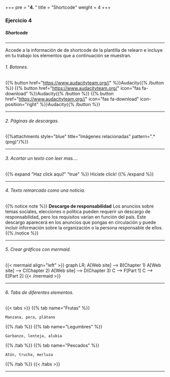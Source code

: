 +++
pre = "<b>4. </b>"
title = "Shortcode"
weight = 4
+++

### Ejercicio 4

##### Shortcode
--- 
Accede a la información de de shortcode de la plantilla de relearn e incluye en tu trabajo los elementos que a continuación se muestran.

###### 1. Botones.
{{% button href="https://www.audacityteam.org//" %}}Audacity{{% /button %}}
{{% button href="https://www.audacityteam.org/" icon="fas fa-download" %}}Audacity{{% /button %}}
{{% button href="https://www.audacityteam.org//" icon="fas fa-download" icon-position="right" %}}Audacity{{% /button %}}

--- 
###### 2. Páginas de descargas.
{{%attachments style="blue" title="Imágenes relacionadas" pattern=".*(png)"/%}}

--- 
###### 3. Acortar un texto con leer mas….
{{% expand "Haz click aquí!" "true" %}}
Hiciste click!
{{% /expand %}}

--- 
###### 4. Texto remarcado como una noticia.
{{% notice note %}}
**Descargo de responsabilidad**
Los anuncios sobre temas sociales, elecciones o política pueden requerir un descargo de responsabilidad, pero los requisitos varían en función del país. Este descargo aparecerá en los anuncios que pongas en circulación y puede incluir información sobre la organización o la persona responsable de ellos.
{{% /notice %}}

---
###### 5. Crear gráficos con mermaid.
{{< mermaid align="left" >}}
graph LR;
    A[Web site] --> B(Chapter 1)
    A[Web site] --> C(Chapter 2)
    A[Web site] --> D(Chapter 3)
    C --> F[Part 1]
    C --> E[Part 2]
{{< /mermaid >}}

--- 
###### 6. Tabs de diferentes elementos.
{{< tabs >}}
{{% tab name="Frutas" %}}
```Frutas
Manzana, pera, plátano
```
{{% /tab %}}
{{% tab name="Legumbres" %}}
```Legumbres
Garbanzo, lenteja, alubia
```
{{% /tab %}}
{{% tab name="Pescados" %}}
```Pescados
Atún, trucha, merluza
```
{{% /tab %}}
{{< /tabs >}}

--- 